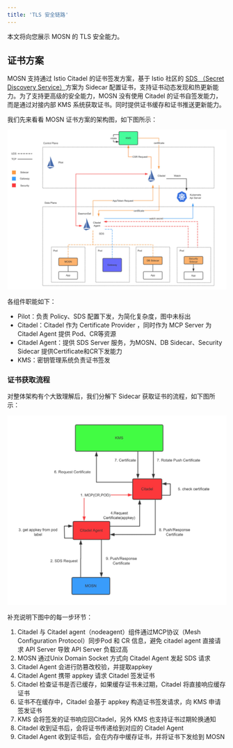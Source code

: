 ```yaml
---
title: 'TLS 安全链路'
---
```


本文将向您展示 MOSN 的 TLS 安全能力。

## 证书方案

MOSN 支持通过 Istio Citadel 的证书签发方案，基于 Istio 社区的 [SDS （Secret Discovery Service）](https://www.envoyproxy.io/docs/envoy/latest/configuration/security/secret)方案为 Sidecar 配置证书，支持证书动态发现和热更新能力。为了支持更高级的安全能力，MOSN 没有使用 Citadel 的证书自签发能力，而是通过对接内部 KMS 系统获取证书。同时提供证书缓存和证书推送更新能力。

我们先来看看 MOSN 证书方案的架构图，如下图所示： 

![MOSN 证书方案](mosn-certificate-arch.png) 

各组件职能如下：

- Pilot：负责 Policy、SDS 配置下发，为简化复杂度，图中未标出
- Citadel：Citadel 作为 Certificate Provider ，同时作为 MCP Server 为 Citadel Agent 提供 Pod、CR等资源
- Citadel Agent：提供 SDS Server 服务，为MOSN、DB Sidecar、Security Sidecar 提供Certificate和CR下发能力
- KMS：密钥管理系统负责证书签发

### 证书获取流程

对整体架构有个大致理解后，我们分解下 Sidecar 获取证书的流程，如下图所示：

![证书获取流程](certificate-request-process.png) 

补充说明下图中的每一步环节：

1. Citadel 与 Citadel agent（nodeagent）组件通过MCP协议（Mesh Configuration Protocol）同步Pod 和 CR 信息，避免 citadel agent 直接请求 API Server 导致 API Server 负载过高
2. MOSN 通过Unix Domain Socket 方式向 Citadel Agent 发起 SDS 请求
3. Citadel Agent 会进行防篡改校验，并提取appkey
4. Citadel Agent 携带 appkey 请求 Citadel 签发证书
5. Citadel 检查证书是否已缓存，如果缓存证书未过期，Citadel 将直接响应缓存证书
6. 证书不在缓存中，Citadel 会基于 appkey 构造证书签发请求，向 KMS 申请签发证书
7. KMS 会将签发的证书响应回Citadel，另外 KMS 也支持证书过期轮换通知
8. Citadel 收到证书后，会将证书传递给到对应的 Citadel Agent
9. Citadel Agent 收到证书后，会在内存中缓存证书，并将证书下发给到 MOSN